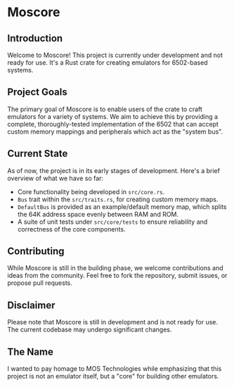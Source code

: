 # Moscore

## Introduction

Welcome to Moscore! This project is currently under development and not ready for use. It's a Rust crate for creating emulators for 6502-based systems.

## Project Goals

The primary goal of Moscore is to enable users of the crate to craft emulators for a variety of systems. We aim to achieve this by providing a complete, thoroughly-tested implementation of the 6502 that can accept custom memory mappings and peripherals which act as the "system bus".

## Current State

As of now, the project is in its early stages of development. Here's a brief overview of what we have so far:

- Core functionality being developed in `src/core.rs`.
- `Bus` trait within the `src/traits.rs`, for creating custom memory maps.
- `DefaultBus` is provided as an example/default memory map, which splits the 64K address space evenly between RAM and ROM.
- A suite of unit tests under `src/core/tests` to ensure reliability and correctness of the core components.

## Contributing

While Moscore is still in the building phase, we welcome contributions and ideas from the community. Feel free to fork the repository, submit issues, or propose pull requests.

## Disclaimer

Please note that Moscore is still in development and is not ready for use. The current codebase may undergo significant changes.

## The Name

I wanted to pay homage to MOS Technologies while emphasizing that this project is not an emulator itself, but a "core" for building other emulators.
